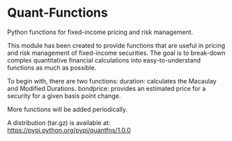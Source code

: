 Quant-Functions
===============

Python functions for fixed-income pricing and risk management.

This module has been created to provide functions that are useful in pricing and risk management of 
fixed-income securities. The goal is to break-down complex quantitative financial calculations into
easy-to-understand functions as much as possible. 

To begin with, there are two functions: 
    duration: calculates the Macaulay and Modified Durations.
    bondprice: provides an estimated price for a security for a given basis point change.
    
More functions will be added periodically.

A distribution (tar.gz) is available at: https://pypi.python.org/pypi/quantfns/1.0.0
